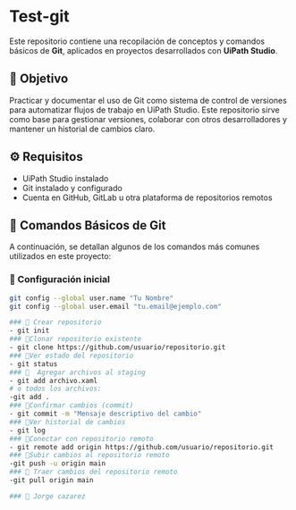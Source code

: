 # Test-git

Este repositorio contiene una recopilación de conceptos y comandos básicos de **Git**, aplicados en proyectos desarrollados con **UiPath Studio**.

## 📌 Objetivo

Practicar y documentar el uso de Git como sistema de control de versiones para automatizar flujos de trabajo en UiPath Studio. Este repositorio sirve como base para gestionar versiones, colaborar con otros desarrolladores y mantener un historial de cambios claro.

## ⚙️ Requisitos

- UiPath Studio instalado
- Git instalado y configurado
- Cuenta en GitHub, GitLab u otra plataforma de repositorios remotos

## 🧰 Comandos Básicos de Git

A continuación, se detallan algunos de los comandos más comunes utilizados en este proyecto:

### 🔹 Configuración inicial

```bash
git config --global user.name "Tu Nombre"
git config --global user.email "tu.email@ejemplo.com"

### 🔹 Crear repositorio
- git init
### 🔹Clonar repositorio existente
- git clone https://github.com/usuario/repositorio.git
### 🔹Ver estado del repositorio
- git status
### 🔹  Agregar archivos al staging
- git add archivo.xaml
# o todos los archivos:
-git add .
### 🔹Confirmar cambios (commit)
- git commit -m "Mensaje descriptivo del cambio"
### 🔹Ver historial de cambios
- git log
### 🔹Conectar con repositorio remoto
- git remote add origin https://github.com/usuario/repositorio.git
### 🔹Subir cambios al repositorio remoto
-git push -u origin main
### 🔹 Traer cambios del repositorio remoto
-git pull origin main

### 🔹 Jorge cazarez
